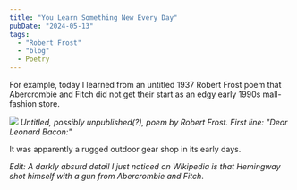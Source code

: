 ```yaml
---
title: "You Learn Something New Every Day"
pubDate: "2024-05-13"
tags: 
  - "Robert Frost"
  - "blog"
  - Poetry
---
```


For example, today I learned from an untitled 1937 Robert Frost poem that Abercrombie and Fitch did not get their start as an edgy early 1990s mall-fashion store.


![](/assets/images/img_1022.jpg)
*Untitled, possibly unpublished(?), poem by Robert Frost. First line: "Dear Leonard Bacon:"*

It was apparently a rugged outdoor gear shop in its early days.

_Edit: A darkly absurd detail I just noticed on Wikipedia is that Hemingway shot himself with a gun from Abercrombie and Fitch_.
